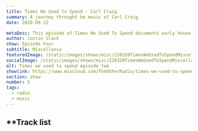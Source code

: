 ```yaml
---
title: Times We Used to Spend - Carl Craig
summary: A journey throught he music of Carl Craig
date: 2020-09-22

metaDesc: This episode of Times We Used To Spend documents early house through records from my collection from the 80s and early 90s.
author: Justin Slack
show: Episode Four
subtitle: Miscellania
featuredImage: /static/images/shows/misc/220320TimesWeUsedToSpendMiscellania-small.jpg
socialImage: /static/images/shows/misc/220320TimesWeUsedToSpendMiscellania-small.jpg
alt: Times we used to spend episode two
showlink: https://www.mixcloud.com/TheOtherRadio/times-we-used-to-spend-miscellania-270820/
section: show
number: 5
tags:
  - radio
  - music
---
```


## **Track list

